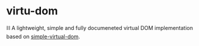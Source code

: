 # virtu-dom
⛓️ A lightweight, simple and fully documeneted virtual DOM implementation based on [simple-virtual-dom](https://github.com/livoras/simple-virtual-dom).
